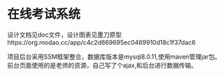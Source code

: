 # 在线考试系统
设计文档见doc文件，设计图表见墨刀原型https://org.modao.cc/app/c4c2d669695ec0469910d18c1f37dac6

项目后台采用SSM框架整合，数据库版本是mysql8.0.11,使用maven管理jar包。前台页面使用的是老师的资源，自己写了个ajax,和后台进行数据传输。
